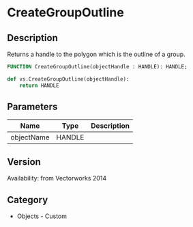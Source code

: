 # CreateGroupOutline

## Description
Returns a handle to the polygon which is the outline of a group.

```pascal
FUNCTION CreateGroupOutline(objectHandle : HANDLE): HANDLE;
```

```python
def vs.CreateGroupOutline(objectHandle):
    return HANDLE
```

## Parameters
|Name|Type|Description|
|---|---|---|
|objectName|HANDLE|   |

## Version
Availability: from Vectorworks 2014

## Category
* Objects - Custom

